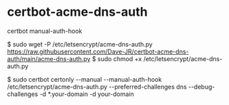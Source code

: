 # certbot-acme-dns-auth
certbot manual-auth-hook

$ sudo wget -P /etc/letsencrypt/acme-dns-auth.py https://raw.githubusercontent.com/Dave-JR/certbot-acme-dns-auth/main/acme-dns-auth.py
$ sudo chmod +x /etc/letsencrypt/acme-dns-auth.py

$ sudo certbot certonly --manual --manual-auth-hook /etc/letsencrypt/acme-dns-auth.py --preferred-challenges dns --debug-challenges -d \*.your-domain -d your-domain

